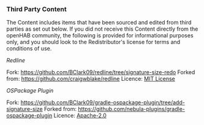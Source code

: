 ### Third Party Content

The Content includes items that have been sourced and edited from third parties as set out below. 
If you did not receive this Content directly from the openHAB community, 
the following is provided for informational purposes only, and you should look to the Redistributor's license for terms and conditions of use.

*Redline*

Fork: https://github.com/BClark09/redline/tree/signature-size-redo
Forked from: https://github.com/craigwblake/redline
Licence: [MIT License](https://github.com/craigwblake/redline/blob/master/license.txt)

*OSPackage Plugin*

Fork: https://github.com/BClark09/gradle-ospackage-plugin/tree/add-signature-size
Forked from: https://github.com/nebula-plugins/gradle-ospackage-plugin
Licence: [Apache-2.0](http://www.apache.org/licenses/LICENSE-2.0.txt)
